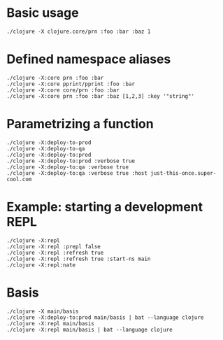 # Basic usage

```
./clojure -X clojure.core/prn :foo :bar :baz 1
```

# Defined namespace aliases

```
./clojure -X:core prn :foo :bar
./clojure -X:core pprint/pprint :foo :bar
./clojure -X:core core/prn :foo :bar
./clojure -X:core prn :foo :bar :baz [1,2,3] :key '"string"'
```

# Parametrizing a function

```
./clojure -X:deploy-to-prod
./clojure -X:deploy-to-qa
./clojure -X:deploy-to:prod
./clojure -X:deploy-to:prod :verbose true
./clojure -X:deploy-to:qa :verbose true
./clojure -X:deploy-to:qa :verbose true :host just-this-once.super-cool.com
```

# Example: starting a development REPL

```
./clojure -X:repl
./clojure -X:repl :prepl false
./clojure -X:repl :refresh true
./clojure -X:repl :refresh true :start-ns main
./clojure -X:repl:nate
```

# Basis

```
./clojure -X main/basis
./clojure -X:deploy-to:prod main/basis | bat --language clojure
./clojure -X:repl main/basis
./clojure -X:repl main/basis | bat --language clojure
```
